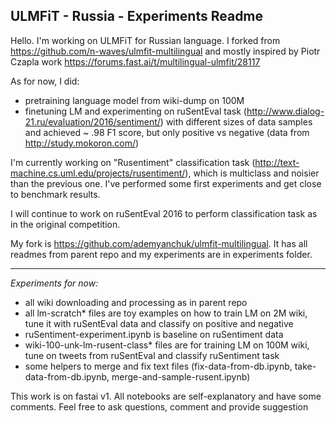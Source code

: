 **ULMFiT - Russia - Experiments Readme** 
----------------------------------------
Hello. I'm working on ULMFiT for Russian language. I forked from https://github.com/n-waves/ulmfit-multilingual and mostly inspired by Piotr Czapla work  https://forums.fast.ai/t/multilingual-ulmfit/28117

As for now, I did:
- pretraining language model from wiki-dump on 100M
- finetuning LM and experimenting on ruSentEval task (http://www.dialog-21.ru/evaluation/2016/sentiment/) 
with different sizes of data samples and achieved ~ .98 F1 score, but only positive vs negative (data from http://study.mokoron.com/)

I'm currently working on "Rusentiment" classification task (http://text-machine.cs.uml.edu/projects/rusentiment/), 
which is multiclass and noisier than the previous one. I've performed some first experiments and get close to benchmark results.

I will continue to work on ruSentEval 2016 to perform classification task as in the original competition.

My fork is https://github.com/ademyanchuk/ulmfit-multilingual. 
It has all readmes from parent repo and my experiments are in experiments folder.
____________________
*Experiments for now:*
- all wiki downloading and processing as in parent repo
- all lm-scratch* files are toy examples on how to train LM on 2M wiki, tune it with ruSentEval data and classify on positive and negative
- ruSentiment-experiment.ipynb is baseline on ruSentiment data
- wiki-100-unk-lm-rusent-class* files are for training LM on 100M wiki, tune on tweets from ruSentEval and classify ruSentiment task
- some helpers to merge and fix text files (fix-data-from-db.ipynb, take-data-from-db.ipynb, merge-and-sample-rusent.ipynb)


This work is on fastai v1. All notebooks are self-explanatory and have some comments. 
Feel free to ask questions, comment and provide suggestion
